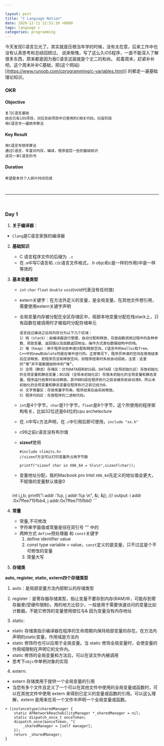 ```yaml
---

layout: post
title: "C Language Notion"
date: 2020-12-11 22:51:10 +0800
tags: language c
categories: programming
---
```


今天发现C语言忘光了。其实就是压根当年学的时候，没有太在意，后来工作中也没有认真思考和总结回顾过。
说来惭愧，写了这么久iOS程序，一直不能深入了解很多东西，原来都是因为我C语言这层就是个丈二的和尚。
趁着周末，赶紧补补吧。这个周末补补C基础，把(这个网站)[(https://www.runoob.com/cprogramming/c-variables.html)] 的都走一遍基础理论知识。

### OKR

#### Objective
	复习C语言基础
	结合已有iOS项目，对应目前项目中已使用的C相关代码，扫盲阶段
	用C语言写一遍排序算法

#### Key Result
	用C语言写排序算法
	通过C语言，丰富对内存，编译，程序底层一些的基础知识
	读完一本C语言的书


#### Duration
	希望是本月个人碎片时间完成


<br>

----------------------------------------------------------------

<br>



### Day 1

1. **关于编译器**：
	
- `Clang`是C语言家族的编译器
	
2. **基础知识**
	- C 语言程序文件的后缀为` .c`
	- 在`.m`中写C语言和`.c`(c语言文件格式，.h objc和c是一样的作用)中是一样等效的

3. **基本变量类型**
	- `int` `char` `float` `double` `void`(void代表没有任何值)
	- extern关键字：在方法外定义的变量，是全局变量，在其他文件想引用，需要使用extern关键字声明
	- 全局变量内存被分配在全区存储区中，局部本地变量分配在栈stack上，只有函数在被调用时才被临时分配存储单元

		```
		语言经过编译之后将内存分为以下几个区域：
		1）栈（stack）：由编译器进行管理，自动分配和释放，存放函数调用过程中的各种参数、局部变量、返回值以及函数返回地址。操作方式类似数据结构中的栈。
		2）堆（heap）：用于程序动态申请分配和释放空间。C语言中的malloc和free，C++中的new和delete均是在堆中进行的。正常情况下，程序员申请的空间在使用结束后应该释放，若程序员没有释放空间，则程序结束时系统自动回收。注意：这里的“堆”并不是数据结构中的“堆”。
		3）全局（静态）存储区：分为DATA段和BSS段。DATA段（全局初始化区）存放初始化的全局变量和静态变量；BSS段（全局未初始化区）存放未初始化的全局变量和静态变量。程序运行结束时自动释放。其中BBS段在程序执行之前会被系统自动清0，所以未初始化的全局变量和静态变量在程序执行之前已经为0。
		4）文字常量区：存放常量字符串。程序结束后由系统释放。
		5）程序代码区：存放程序的二进制代码。
		```

	- `int`是4个字节，`char`是1个字节，`float`是8个字节，这个所使用的程序架构有关，比如32位还是64位的cpu archetecture
	- 在`.h`中写c方法声明，在`.c`中引用后即可使用，`include "xx.h"`
	- c99之前c语言没有布尔值
	- **sizeof**使用

		```
		#include <limits.h>
		//sizeof方法可以打印变量所占用字节数

		printf("sizeof char in X86_64 = %lu\n",sizeof(char));
		```

	- 变量地址分配，我的Macbook pro Intel `X86_64`先定义的地址值会更大，不赋值的变量默认值是0


		```
	int i,j,b;
	printf("i addr :%p, j addr:%p \n", &i, &j);
	/// output:
		i addr :0x7ffee715fbb4, j addr:0x7ffee715fbb0
		```
4. **常量**
	- 常量,不可修改
	- 字符串字面值或常量是括在双引号 "" 中的
	- 两种方式
		`define`预处理器 和 `const`关键字
		1. define identifier value
		2. const type variable = value，`const`定义的是变量，只不过这是个不可修改的变量
		3. 常量大写

5. **存储类**

  **auto, register, static, extern四个存储类型**
  1. auto：是局部变量方法内部默认的存储类型
  
  2. register：是寄存器存储类型，指让变量不要存到内存(RAM)中，可能存到寄存器里(受硬件限制)，用的地方比较少，一般是用于需要快速访问的变量比如计数器。不能它修饰的变量使用按位与&
  因为变量没有内存地址

  3. static:
  - static 存储类指示编译器在程序的生命周期内保持局部变量的存在。在方法内声明的static变量，作用域是方法内
  - static 修饰符也可以应用于全局变量。当 static 修饰全局变量时，会使变量的作用域限制在声明它的文件内。
  - static 修饰的全局变量和方法后，可以在该文件内被调用
  - 思考下`objc`中单例对象的实现

  4. extern:

  - extern 存储类用于提供一个全局变量的引用
  - 当您有多个文件且定义了一个可以在其他文件中使用的全局变量或函数时，可以在其他文件中使用 extern 来得到已定义的变量或函数的引用。可以这么理解，extern 是用来在另一个文件中声明一个全局变量或函数。








  ```
  + (instancetype)sharedManager {
      static AFNetworkReachabilityManager *_sharedManager = nil;
      static dispatch_once_t onceToken;
      dispatch_once(&onceToken, ^{
          _sharedManager = [self manager];
      });
      return _sharedManager;
  }
  ```